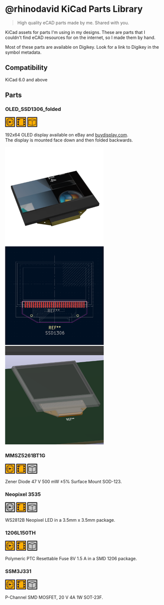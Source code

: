 # @rhinodavid KiCad Parts Library

<!-- This an autogenerated file! DO NOT EDIT. Update README.hbs and run generate script. <-->

> High quality eCAD parts made by me. Shared with you.

KiCad assets for parts I'm
using in my designs. These are parts that I couldn't find eCAD resources for on
the internet, so I made them by hand.

Most of these parts are available on
Digikey. Look for a link to Digikey in the symbol metadata.

## Compatibility

KiCad 6.0 and above

## Parts

### OLED_SSD1306_folded

<div display="flex">
        <img alt="Symbol available" src="./docs/readme/symbol_icon_alternate.png" width="32" height="32" />
        <img alt="Footprint available" src="./docs/readme/footprint_icon_alternate.png" width="32" height="32">
        <img alt="Model available" src="./docs/readme/model_icon_alternate.png" width="32" height=32 />
</div>

<p>

192x64 OLED display available on eBay and [buydisplay.com](https://www.buydisplay.com/datasheet-128x64-oled-module-spi-0-96-inch-graphic-displays-white-on-black).<br />The display is mounted face down and then folded backwards.

</p>

<div display="flex">
    <img src="./docs/readme/img/OLED-SSD1306-128X64_folded_render.png" width="320" height=320>
    <img src="./docs/readme/img/OLED-SSD1306-128X64_folded_footprint.png" width="320" height=320>
    <img src="./docs/readme/img/OLED-SSD1306-128X64_folded_model.png" width="320" height=320>
</div>

### MMSZ5261BT1G

<div display="flex">
        <img alt="Symbol available" src="./docs/readme/symbol_icon_alternate.png" width="32" height="32" />
        <img alt="Footprint available" src="./docs/readme/footprint_icon_alternate.png" width="32" height="32">
        <img alt="Model unavailable" src="./docs/readme/model_icon.png" width="32" height=32 />
</div>

<p>

Zener Diode 47 V 500 mW ±5% Surface Mount SOD-123.

</p>


### Neopixel 3535

<div display="flex">
        <img alt="Symbol unavailable" src="./docs/readme/symbol_icon.png" width="32" height="32" />
        <img alt="Footprint available" src="./docs/readme/footprint_icon_alternate.png" width="32" height="32">
        <img alt="Model unavailable" src="./docs/readme/model_icon.png" width="32" height=32 />
</div>

<p>

WS2812B Neopixel LED in a 3.5mm x 3.5mm package.

</p>


### 1206L150TH

<div display="flex">
        <img alt="Symbol available" src="./docs/readme/symbol_icon_alternate.png" width="32" height="32" />
        <img alt="Footprint available" src="./docs/readme/footprint_icon_alternate.png" width="32" height="32">
        <img alt="Model unavailable" src="./docs/readme/model_icon.png" width="32" height=32 />
</div>

<p>

Polymeric PTC Resettable Fuse 8V 1.5 A in a SMD 1206 package.

</p>


### SSM3J331

<div display="flex">
        <img alt="Symbol available" src="./docs/readme/symbol_icon_alternate.png" width="32" height="32" />
        <img alt="Footprint available" src="./docs/readme/footprint_icon_alternate.png" width="32" height="32">
        <img alt="Model unavailable" src="./docs/readme/model_icon.png" width="32" height=32 />
</div>

<p>

P-Channel SMD MOSFET, 20 V 4A 1W SOT-23F.

</p>


